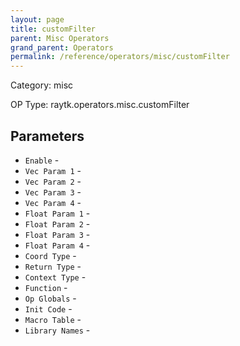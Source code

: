 ```yaml
---
layout: page
title: customFilter
parent: Misc Operators
grand_parent: Operators
permalink: /reference/operators/misc/customFilter
---
```


Category: misc

OP Type: raytk.operators.misc.customFilter

## Parameters

* `Enable` - 
* `Vec Param 1` - 
* `Vec Param 2` - 
* `Vec Param 3` - 
* `Vec Param 4` - 
* `Float Param 1` - 
* `Float Param 2` - 
* `Float Param 3` - 
* `Float Param 4` - 
* `Coord Type` - 
* `Return Type` - 
* `Context Type` - 
* `Function` - 
* `Op Globals` - 
* `Init Code` - 
* `Macro Table` - 
* `Library Names` -
